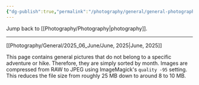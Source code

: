 ```yaml
---
{"dg-publish":true,"permalink":"/photography/general/general-photography/","hide":"true","updated":"2025-06-19T22:16:39.000+02:00"}
---
```


Jump back to [[Photography/Photography\|photography]].

---
[[Photography/General/2025_06_June/June, 2025\|June, 2025]]

This page contains general pictures that do not belong to a specific adventure or hike. Therefore, they are simply sorted by month. Images are compressed from RAW to JPEG using ImageMagick's `quality -95` setting. This reduces the file size from roughly 25 MB down to around 8 to 10 MB.